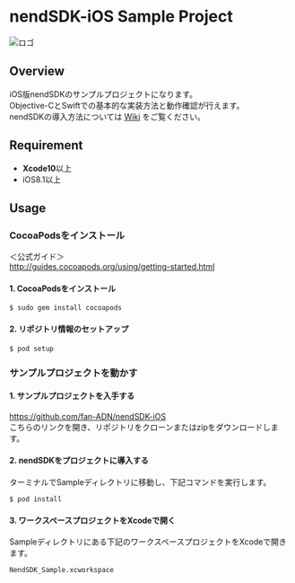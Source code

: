 # nendSDK-iOS Sample Project

![ロゴ](https://github.com/fan-ADN/nendSDK-iOS/blob/master/Sample/NendSDK_Sample/Images.xcassets/AppIcon.appiconset/icon-60%403x.png)

## Overview
iOS版nendSDKのサンプルプロジェクトになります。  
Objective-CとSwiftでの基本的な実装方法と動作確認が行えます。  
nendSDKの導入方法については [Wiki](https://github.com/fan-ADN/nendSDK-iOS/wiki) をご覧ください。

## Requirement
* **Xcode10**以上
* iOS8.1以上

## Usage
### CocoaPodsをインストール

＜公式ガイド＞  
http://guides.cocoapods.org/using/getting-started.html

#### 1. CocoaPodsをインストール
```
$ sudo gem install cocoapods
```

#### 2. リポジトリ情報のセットアップ
```
$ pod setup
```

### サンプルプロジェクトを動かす

#### 1. サンプルプロジェクトを入手する
https://github.com/fan-ADN/nendSDK-iOS   
こちらのリンクを開き、リポジトリをクローンまたはzipをダウンロードします。

#### 2. nendSDKをプロジェクトに導入する
ターミナルでSampleディレクトリに移動し、下記コマンドを実行します。
```
$ pod install
```

#### 3. ワークスペースプロジェクトをXcodeで開く
Sampleディレクトリにある下記のワークスペースプロジェクトをXcodeで開きます。
```
NendSDK_Sample.xcworkspace
```
